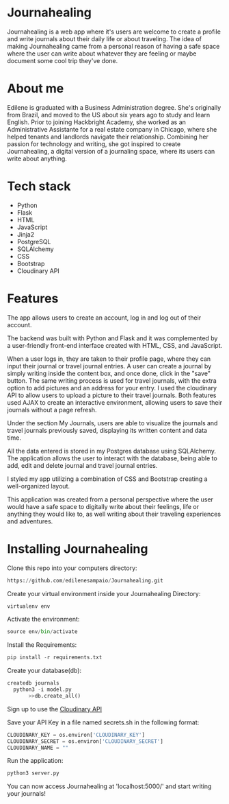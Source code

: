 # Journahealing

Journahealing is a web app where it's users are welcome to create a profile and write journals about their daily life 
or about traveling. The idea of making Journahealing came from a personal reason of having a safe space where the user can write about whatever they are feeling or maybe document some cool trip they've done.


# About me

Edilene is graduated with a Business Administration degree. She's originally from Brazil, and moved to the US about six years ago to study and learn English. Prior to joining Hackbright Academy, she worked as an Administrative Assistante for a real estate company in Chicago, where she helped tenants and landlords navigate their relationship. Combining her passion for technology and writing, she got inspired to create Journahealing, a digital version of a journaling space, where its users can write about anything.



# Tech stack

* Python
* Flask
* HTML
* JavaScript
* Jinja2
* PostgreSQL
* SQLAlchemy
* CSS
* Bootstrap
* Cloudinary API

# Features

The app allows users to create an account, log in and log out of their account.

The backend was built with Python and Flask and it was complemented by a user-friendly front-end interface created with HTML, CSS, and JavaScript. 


When a user logs in, they are taken to their profile page, where they can input their journal or travel journal
entries. A user can create a journal by simply writing inside the content box, and once done, click in the "save" button.
The same writing process is used for travel journals, with the extra option to add pictures and an address for your entry. 
I used the cloudinary API to allow users to upload a picture to their travel journals. Both features used AJAX to create an interactive environment, allowing users to save their journals without a page refresh.

Under the section My Journals, users are able to visualize the journals and travel journals previously saved, displaying its written content and data time.

All the data entered is stored in my Postgres database using SQLAlchemy. The application allows the user to interact with the database, being able to add, edit and delete journal and travel journal entries.

I styled my app utilizing a combination of CSS and Bootstrap creating a well-organized layout.

This application was created from a personal perspective where the user would have a safe space to digitally write about their feelings, life or anything they would like to, as well writing about their traveling experiences and adventures. 

# Installing Journahealing
Clone this repo into your computers directory:
```python
https://github.com/edilenesampaio/Journahealing.git
```

Create your virtual environment inside your Journahealing Directory:
```python
virtualenv env
```

Activate the environment:
```python
source env/bin/activate
```

Install the Requirements:
```python
pip install -r requirements.txt
```

Create your database(db):
```python
createdb journals
  python3 -i model.py
       >>db.create_all()
```

Sign up to use the [Cloudinary API](https://cloudinary.com)

Save your API Key in a file named secrets.sh in the following format:
```python
CLOUDINARY_KEY = os.environ['CLOUDINARY_KEY']
CLOUDINARY_SECRET = os.environ['CLOUDINARY_SECRET']
CLOUDINARY_NAME = ""
```

Run the application:
```python
python3 server.py
```

You can now access Journahealing at 'localhost:5000/' and start writing your journals!

